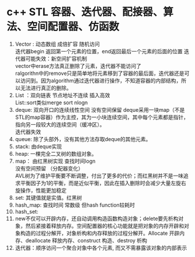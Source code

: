# c++ STL 容器、迭代器、配接器、算法、空间配置器、仿函数
1. Vector : 动态数组 成倍扩容 随机访问   
迭代器begin 返回第一个元素的位置，end返回最后一个元素的后面的位置 迭代器可能失效：新空间扩容机制  
vector中erase方法真正删除了元素，迭代器不能访问了  
ralgorithn中的remove只是简单地将元素移到了容器的最后面，迭代器还是可以访问到。因为algorithm通过迭代器进行操作，不知道容器的内部结构，所以无法进行真正的删除。   
2. List ：双向链表 节点地址不连续 插入高效    
List::sort类似merge sort nlogn   
3. deque: 双向开口的连续线性空间 没有空间保留
deque采用一块map（不是STL的map容器）作为主控，其为一小块连续空间，其中每个元素都是指针，指向另一段较大的连续空间（缓冲区）。  
迭代器失效  
4. queue: 除了头部外，没有其他方法存取deque的其他元素。    
5. stack: 由deque实现  
6. heap: 一棵完全二叉树的数组对象。   
7. map： 由红黑树实现 查找时间logn  
没有空间预留 （分配器变化）  
AVL树为了维护平衡要不断调整，付出了更多的代价；而红黑树并不是一味追求平衡因子为1的平衡，而是近似平衡，因此在插入删除时会减少大量左旋右旋操作，性能更加稳定  
8. set: 其键值就是实值。红黑树  
9. hash_map: 查找时间 常数级 但hash function较耗时  
10. hash_set:   
11. new不仅可以开辟内存，还自动调用构造函数构造对象；delete要先析构对象，然后紧接着释放内存。空间配置器的核心功能就是把对象的内存开辟和对象构造的过程分解开，对象析构和内存释放的过程分解开。Allocate 开辟内存、deallocate 释放内存、construct 构造、destroy 析构  
12. 迭代器：顺序访问一个聚合对象中各个元素, 而又不需暴露该对象的内部表示  
